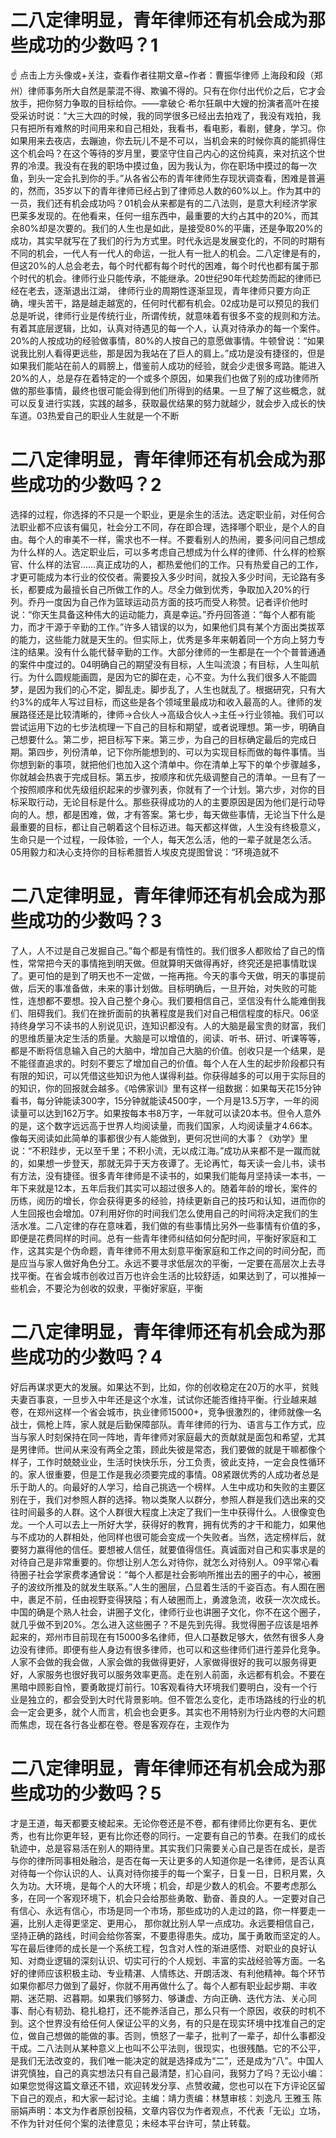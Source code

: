 # 二八定律明显，青年律师还有机会成为那些成功的少数吗？1

☝ 点击上方头像或+关注，查看作者往期文章~作者：曹振华律师 上海段和段（郑州）律师事务所大自然是蒙混不得、欺骗不得的。只有在你付出代价之后，它才会放手，把你努力争取的目标给你。——拿破仑·希尔狂飙中大嫂的扮演者高叶在接受采访时说：“大三大四的时候，我的同学很多已经出去拍戏了，我没有戏拍，我只有把所有难熬的时间用来和自己相处，我看书，看电影，看剧，健身，学习。你如果用来去夜店，去蹦迪，你去玩儿不是不可以，当机会来的时候你真的能抓得住这个机会吗？在这个等待的岁月里，要坚守住自己内心的这份纯真，来对抗这个世界的冷漠。我没有在我的职场中摸过鱼，因为我认为，你在职场中摸过的每一次鱼，到头一定会扎到你的手。”从各省公布的青年律师生存现状调查看，困难是普遍的，然而，35岁以下的青年律师已经占到了律师总人数的60%以上。作为其中的一员，我们还有机会成功吗？01机会从来都是有的二八法则，是意大利经济学家巴莱多发现的。在他看来，任何一组东西中，最重要的大约占其中的20%，而其余80%却是次要的。我们的人生也是如此，是接受80%的平庸，还是争取20%的成功，其实早就写在了我们的行为方式里。时代永远是发展变化的，不同的时期有不同的机会，一代人有一代人的命运，一批人有一批人的机会。二八定律是有的，但这20%的人总会老去，每个时代都有每个时代的困难，每个时代也都有属于那个时代的机会。律师行业只能传承，不能继承。20世纪90年代趁势而起的律师已经在老去，逐渐退出江湖， 律师行业的周期性逐渐显现，青年律师只要方向正确，埋头苦干，路是越走越宽的，任何时代都有机会。02成功是可以预见的我们总是听说，律师行业是传统行业，所谓传统，就意味着有很多不变的规则和方法。有着其底层逻辑，比如，认真对待遇见的每一个人，认真对待承办的每一个案件。20%的人按成功的经验做事情，80%的人按自己的意愿做事情。牛顿曾说：“如果说我比别人看得更远些，那是因为我站在了巨人的肩上。”成功是没有捷径的，但是如果我们能站在前人的肩膀上，借鉴前人成功的经验，就会少走很多弯路。能进入20%的人，总是存在着特定的一个或多个原因，如果我们也做了别的成功律师所做的那些事情，最终也很可能会得到他们所得到的结果。一旦了解了这些概念，就可以反复进行实践，实践的越多，获取最优结果的努力就越少，就会步入成长的快车道。03热爱自己的职业人生就是一个不断

# 二八定律明显，青年律师还有机会成为那些成功的少数吗？2

选择的过程，你选择的不只是一个职业，更是余生的活法。选定职业前，对任何合法职业都不应该有偏见，社会分工不同，存在即合理，选择哪个职业，是个人的自由。每个人的审美不一样，需求也不一样。不要看别⼈的热闹，要多问问自己想成为什么样的人。选定职业后，可以多考虑自己想成为什么样的律师、什么样的检察官、什么样的法官……真正成功的人，都热爱他们的工作。只有热爱自己的工作，才更可能成为本行业的佼佼者。需要投入多少时间，就投入多少时间，无论路有多长，都要成为最擅长自己所做工作的人。尽全力做到优秀，争取加入20%的行列。乔丹一度因为自己作为篮球运动员方面的技巧而受人称赞。记者评价他时说：“你天生具备这种伟大的运动能力，真是幸运。”乔丹回答道：“每个人都有能力，而才干源于辛勤的工作。”许多人错误的以为，如果他们具有某个方面出类拔萃的能力，这些能力就是天生的。但实际上，优秀是多年来朝着同一个方向上努力专注的结果。没有什么能代替辛勤的工作。大部分律师的一生都是在一个个普普通通的案件中度过的。04明确自己的期望没有目标，人生叫流浪；有目标，人生叫航行。为什么圆规能画圆，是因为它的脚在走，心不变。为什么我们很多人不能圆梦，是因为我们的心不定，脚乱走。脚步乱了，人生也就乱了。根据研究，只有大约3%的成年人写过目标，而这些是各个领域里最成功和收入最高的人。律师的发展路径还是比较清晰的，律师→合伙人→高级合伙人→主任→行业领袖。我们可以尝试运用下边的七步法梳理一下自己的目标和期望，或者说理想。第一步，明确自己想要什么。第二步，把目标写下来。第三步，为自己的目标确定最后的完成日期。第四步，列份清单，记下你所能想到的、可以为实现目标而做的每件事情。当你想到新的事项，就把他们也加入这个清单中。你在清单上写下的单个步骤越多，你就越会热衷于完成目标。第五步，按顺序和优先级调整自己的清单。一旦有了一个按照顺序和优先级组织起来的步骤列表，你就有了一个计划。第六步，对你的目标采取行动，无论目标是什么。那些获得成功的人的主要原因是因为他们是行动导向的人。想，都是困难，做，才有答案。第七步，每天做些事情，无论当下什么是最重要的目标，都让自己朝着这个目标迈进。每天都这样做，人生没有终极意义，生命只是一个过程，一段体验，一个人，每天怎么活，他的一辈子就是怎么活。05用毅力和决心支持你的目标希腊哲人埃皮克提图曾说：“环境造就不

# 二八定律明显，青年律师还有机会成为那些成功的少数吗？3

了人，人不过是自己发掘自己。”每个都是有惰性的。我们很多人都败给了自己的惰性，常常把今天的事情拖到明天做。但就算明天做得再好，终究还是把事情耽误了。更可怕的是到了明天也不一定做，一拖再拖。今天的事今天做，明天的事提前做，后天的事准备做，未来的事计划做。目标明确后，一旦开始，对失败的可能性，连想都不要想。投入自己整个身心。我们要相信自己，坚信没有什么能难倒我们、阻碍我们。我们在挫折面前的执著程度是我们对自己相信程度的标尺。06坚持终身学习不读书的人别说见识，连知识都没有。人的大脑是最宝贵的财富，我们的思维质量决定生活的质量。大脑是可以增值的，阅读、听书、研讨、听课等等，都是不断将信息输入自己的大脑中，增加自己大脑的价值。创收只是一个结果，是不能径直追求的。时刻不要忘了增加自己的价值。每个人在人生的起步阶段都只有有限的知识，可以凭借这些知识为他人谋得利益。你获得越多的可以用于实际目的的知识，你的回报就会越多。《哈佛家训》里有这样一组数据：如果每天花15分钟看书，每分钟能读300字，15分钟就能读4500字，一个月是13.5万字，一年的阅读量可以达到162万字。如果按每本书8万字，一年就可以读20本书。但令人意外的是，这个数字远远高于世界人均阅读量，而我们国家，人均阅读量才4.66本。像每天阅读如此简单的事都很少有人能做到，更何况世间的大事？《劝学》里说：“不积跬步，无以至千里；不积小流，无以成江海。”成功从来都不是一蹴而就的，如果想一步登天，那就无异于天方夜谭了。无论再忙，每天读一会儿书，读书有方法，没有捷径。很多青年律师是不读书的，如果我们能每月坚持读一本书，一年下来就是12本，五年后我们其实可以超过很多人的。随着年龄的增长，案件的历练，阅历的增长，你会获得更多的经验，持续更新自己的技巧和认知，进而你的人生回报也会增加。07利用好你的时间我们怎么使用自己的时间将决定我们的生活水准。二八定律的存在意味着，我们做的有些事情比另外一些事情有价值的多，即便是花费同样的时间。总有一些青年律师纠结如何分配时间，平衡好家庭和工作，这其实是个伪命题，青年律师不用太刻意平衡家庭和工作之间的时间分配，而是应当与家人做好角色分工。永远不要寻求低层次的平衡，一定要在高层次上去寻找平衡。在省会城市创收过百万也许会生活的比较舒适，如果达到了，可以推掉一些机会，不要沦为创收的奴隶，平衡好家庭，平衡

# 二八定律明显，青年律师还有机会成为那些成功的少数吗？4

好后再谋求更大的发展。如果达不到，比如，你的创收稳定在20万的水平，贫贱夫妻百事哀，一旦步入中年还是这个水准，试试你还能否维持平衡。行业越来越卷，在郑州这样一个省会城市，执业律师15000+，竞争很激烈的，律师就像一名战士，佩枪上阵，家人就是后勤保障部队。青年律师的行为、语言与工作方式，应当与家人时刻保持在同一阵地，青年律师对家庭最大的贡献就是面包和希望，尤其是男律师。世间从来没有两全之策，顾此失彼是常态，我们要做的就是干嘛都像个样子，工作时兢兢业业，生活时快快乐乐，分工负责，彼此支持，一定会良性循环的。家人很重要，但是工作是我必须要完成的事情。08紧跟优秀的人成功者总是乐于助人的。向最好的人学习，给自己挑选一个榜样。人生中成功和失败的主要区别在于，我们对参照人群的选择。物以类聚人以群分，参照人群是我们选出来的交往时间最多的人群。这个人群很大程度上决定了我们一生中获得什么。人很像变色龙。一个人可以去上一所好大学，获得好的教育，拥有优秀的才干和能力，如果他与不成功的人群相处，他同样也很可能会变成一个失败者。当然，选定榜样后，就要努力赢得他的信任。要想被人信任，就要值得信任。真诚面对自己和实事求是的对待自己是非常重要的。你想让别人怎么对待你，就怎么对待别人。09平常心看待圈子社会学家费孝通曾说：“每个人都是社会影响所推出去的圈子的中心，被圈子的波纹所推及的就发生联系。”人生的圈层，凸显着生活的千姿百态。有人囿在圈中，裹足不前，任由视野变得狭隘；有人破圈而上，勇渡急流，收获一次次成长。中国的确是个熟人社会，讲圈子文化，律师行业也讲圈子文化，你不在这个圈子，就几乎做不到20%。怎么进入这些圈子？不是先到先得。我觉得圈子应该是培养起来的，郑州市目前现在有15000多名律师，但人口基数足够大，依然有很多人身边没有律师。即便有些人身边有很多律师，也可以和这些律师们进行差异化竞争。人家不会做的我会做，人家会做的我做得更好，人家做得很好的我可以服务得更好，人家服务也很好我可以服务效率更高。走在别人前面，永远都有机会。不要在黑暗中顾影自怜，要勇敢提灯前行。10客观看待大环境我们要明白，没有一个行业是独立的，都会受到大时代背景影响。但不管怎么变化，走市场路线的行业的机会一定会更多，就个人而言，机会也会更多。其实也不用特别为行业内卷的大问题而焦虑，现在各行各业都在卷。卷是客观存在，主观作为

# 二八定律明显，青年律师还有机会成为那些成功的少数吗？5

才是王道，每天都要支棱起来。无论你卷还是不卷，都有律师比你更有名、更优秀，也有比你更年轻，更有比你还卷的同行。一定要有自己的节奏。在我们的成长轨迹中，总是容易活在别人的期待里。其实我们只需要关心自己是否在成长，是否与你的律所同事相处融洽，是否在每一天让更多的人知道你是一名律师，是否认真对待每一个你认识的人、认真对待你接手的每一个案子，日复一日，日积月累，久久为功。大环境，是每个人的大环境；机会，却是少数人的机会。不要考虑那么多，在同一个客观环境下，机会只会给那些勇敢、勤奋、善良的人。一定要对自己有信心、永远有信心，市场是同一个市场，那些成功的人走过的路，你一样要走一遍，比别人走得更坚定、更用心， 那你就比别人早一点成功。永远要相信自己，坚持正确的路线，时间会给你答案，不要患得患失。成功，属于勇敢而坚定的人。写在最后律师的成长是一个系统工程，包含对人性的渐进感悟、对职业的良好认知、对商业逻辑的深刻认识、切实可行的个人规划、丰富的实战经验等方面。一名好的律师应该积极主动、专业精湛、人情练达、开朗活泼、有利他精神。每个环节如果你都尽力做到了最好，你就不用再做什么了。每个人都有职业起步期、丰收期、迷茫期、迟暮期。如果我们够努力、够谦虚、方向正确、迭代方法、关心同事、耐心有韧劲、稳扎稳打，还不能养活自己，那么只有一个原因，收获的时机不到。这个世界没有给任何人保证公平的义务，有的只是在现实环境中找准自己的定位，做自己想做的能做的事。否则，愤怒了一辈子，批判了一辈子，却什么事都没干成。二八法则从某种意义上也叫不公平法则，很现实，也很残酷。它的不公平，是我们无法改变的，我们唯一能决定的就是选择成为“二”，还是成为“八”。中国人讲究慎独，自己的真实想法只有自己最清楚，扪心自问，我努力了吗？无讼小编：如果您觉得这篇文章还不错，欢迎转发分享、点赞收藏，您也可以在下方评论区留下自己的观点，和大家一起讨论。主编：靖力责编：林慧审核：刘逸凡 王雅玉 陈丽娟声明：本文为作者原创投稿，文章内容仅为作者观点，不代表「无讼」立场，不作为针对任何个案的法律意见；未经本平台许可，禁止转载。

